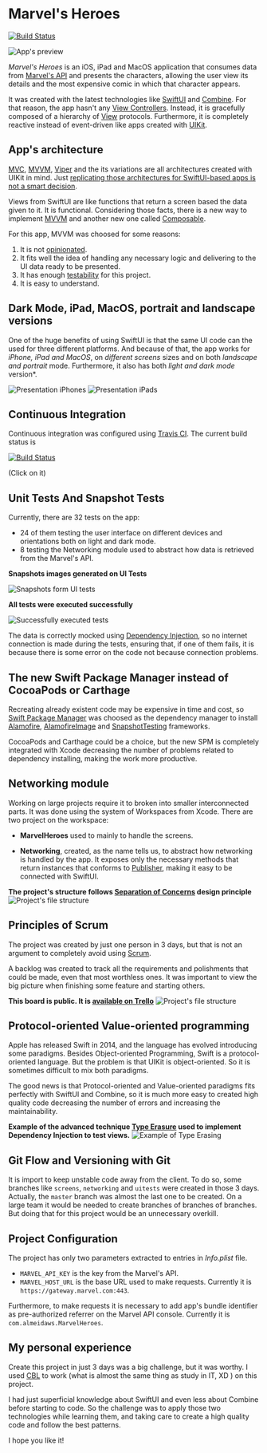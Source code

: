 # Marvel's Heroes
[![Build Status](https://travis-ci.org/almeidaws/desafio-ios-gustavo-amaral.svg?branch=master)](https://travis-ci.org/almeidaws/desafio-ios-gustavo-amaral)

![App's preview](https://github.com/almeidaws/desafio-ios-gustavo-amaral/blob/master/Doc/Preview.gif)

*Marvel's Heroes* is an iOS, iPad and MacOS application that consumes data from [Marvel's API](https://developer.marvel.com/) and presents the characters, allowing the user view its details and the most expensive comic in which that character appears.

It was created with the latest technologies like [SwiftUI](https://developer.apple.com/xcode/swiftui/) and [Combine](https://developer.apple.com/documentation/combine). For that reason, the app hasn't any [View Controllers](https://developer.apple.com/documentation/uikit/view_controllers). Instead, it is gracefully composed of a hierarchy of [View](https://developer.apple.com/documentation/swiftui/view) protocols. Furthermore, it is completely reactive instead of event-driven like apps created with [UIKit](https://developer.apple.com/documentation/uikit).

## App's architecture

[MVC](https://en.wikipedia.org/wiki/Model%E2%80%93view%E2%80%93controll.pnger), [MVVM](https://www.objc.io/issues/13-architecture/mvvm/), [Viper](https://www.objc.io/issues/13-architecture/viper/) and the its variations are all architectures created with UIKit in mind. Just [replicating those architectures for SwiftUI-based apps is not a smart decision](https://nalexn.github.io/clean-architecture-swiftui/).

Views from SwiftUI are like functions that return a screen based the data given to it. It is functional. Considering those facts, there is a new way to implement [MVVM](https://nalexn.github.io/clean-architecture-swiftui/) and another new one called [Composable](https://www.pointfree.co/collections/composable-architecture).

For this app, MVVM was choosed for some reasons:

1. It is not [opinionated](https://stackoverflow.com/a/802064/8869936).
2. It fits well the idea of handling any necessary logic and delivering to the UI data ready to be presented.
3.  It has enough [testability](https://en.wikipedia.org/wiki/Software_testability) for this project.
4. It is easy to understand.


## Dark Mode, iPad, MacOS, portrait and landscape versions

One of the huge benefits of using SwiftUI is that the same UI code can the used for three different platforms. And because of that, the app works for *iPhone, iPad and MacOS*, on *different screens* sizes and on both *landscape and portrait* mode. Furthermore, it also has both *light and dark mode* version*. 

![Presentation iPhones](https://github.com/almeidaws/desafio-ios-gustavo-amaral/blob/master/Doc/Presentation%20iPhones.png)
![Presentation iPads](https://github.com/almeidaws/desafio-ios-gustavo-amaral/blob/master/Doc/Presentation%20iPads.png)

## Continuous Integration

Continuous integration was configured using [Travis CI](https://travis-ci.org/). The current build status is

[![Build Status](https://travis-ci.org/almeidaws/desafio-ios-gustavo-amaral.svg?branch=master)](https://travis-ci.org/almeidaws/desafio-ios-gustavo-amaral)

(Click on it)
 
## Unit Tests And Snapshot Tests

Currently, there are 32 tests on the app:

- 24 of them testing the user interface on different devices and orientations both on light and dark mode.
- 8 testing the Networking module used to abstract how data is retrieved from the Marvel's API.

**Snapshots images generated on UI Tests**

![Snapshots form UI tests](https://github.com/almeidaws/desafio-ios-gustavo-amaral/blob/master/Doc/Snapshots.png)

**All tests were executed successfully**

![Successfully executed tests](https://github.com/almeidaws/desafio-ios-gustavo-amaral/blob/master/Doc/Successful%20tests.png)



The data is correctly mocked using [Dependency Injection](https://en.wikipedia.org/wiki/Dependency_injection), so no internet connection is made during the tests, ensuring that, if one of them fails, it is because there is some error on the code not because connection problems.

## The new Swift Package Manager instead of CocoaPods or Carthage

Recreating already existent code may be expensive in time and cost, so [Swift Package Manager](https://swift.org/package-manager/) was choosed as the dependency manager to install [Alamofire](https://github.com/Alamofire/Alamofire), [AlamofireImage](https://github.com/Alamofire/AlamofireImage) and [SnapshotTesting](https://github.com/pointfreeco/swift-snapshot-testing) frameworks. 

CocoaPods and Carthage could be a choice, but the new SPM is completely integrated with Xcode decreasing the number of problems related to dependency installing, making the work more productive.

## Networking module

Working on large projects require it to broken into smaller interconnected parts. It was done using the system of Workspaces from Xcode. There are two project on the workspace:

- **MarvelHeroes** used to mainly to handle the screens. 

- **Networking**, created, as the name tells us, to abstract how networking is handled by the app. It exposes only the necessary methods that return instances that conforms to [Publisher](https://developer.apple.com/documentation/combine/publisher), making it easy to be connected with SwiftUI.

**The project's structure follows [Separation of Concerns](https://en.wikipedia.org/wiki/Separation_of_concerns) design principle**
![Project's file structure](https://github.com/almeidaws/desafio-ios-gustavo-amaral/blob/master/Doc/File%20Structure.png)

## Principles of Scrum

The project was created by just one person in 3 days, but that is not an argument to completely avoid using [Scrum](https://www.scrum.org/).

A backlog was created to track all the requirements and polishments that could be made, even that most worthless ones. It was important to view the big picture when finishing some feature and starting others.

**This board is public. It is [available on Trello](https://trello.com/b/SddlKA6b/marvels-heroes)**
![Project's file structure](https://github.com/almeidaws/desafio-ios-gustavo-amaral/blob/master/Doc/Trello.png)

## Protocol-oriented Value-oriented programming


Apple has released Swift in 2014, and the language has evolved introducing some paradigms. Besides Object-oriented Programming, Swift is a protocol-oriented language. But the problem is that UIKit is object-oriented. So it is sometimes difficult to mix both paradigms.

The good news is that Protocol-oriented and Value-oriented paradigms fits perfectly with SwiftUI and Combine, so it is much more easy to created high quality code decreasing the number of errors and increasing the maintainability.

**Example of the advanced technique [Type Erasure](https://medium.com/@chris_dus/type-erasure-in-swift-84480c807534) used to implement Dependency Injection to test views.**
![Example of Type Erasing](https://github.com/almeidaws/desafio-ios-gustavo-amaral/blob/master/Doc/Type%20Erasure.png)


## Git Flow and Versioning with Git

It is import to keep unstable code away from the client. To do so, some branches like `screens`, `networking` and `uitests` were created in those 3 days. Actually, the `master` branch was almost the last one to be created. On a large team it would be needed to create branches of branches of branches. But doing that for this project would be an unnecessary overkill.

## Project Configuration

The project has only two parameters extracted to entries in *Info.plist* file. 

- `MARVEL_API_KEY` is the key from the Marvel's API.
- `MARVEL_HOST_URL` is the base URL used to make requests. Currently it is `https://gateway.marvel.com:443`.


Furthermore, to make requests it is necessary to add app's bundle identifier as pre-authorized referrer on the Marvel API console. Currently it is `com.almeidaws.MarvelHeroes`.


## My personal experience

Create this project in just 3 days was a big challenge, but it was worthy. I used [CBL](https://www.challengebasedlearning.org/) to work (what is almost the same thing as study in IT, XD ) on this project.

I had just superficial knowledge about SwiftUI and even less about Combine before starting to code. So the challenge was to apply those two technologies while learning them, and taking care to create a high quality code and follow the best patterns.

I hope you like it!

